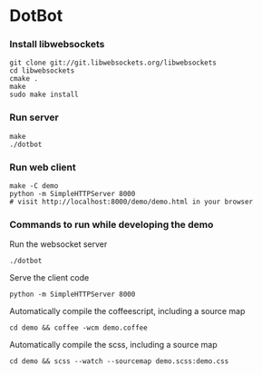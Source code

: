 DotBot
======

### Install libwebsockets
```
git clone git://git.libwebsockets.org/libwebsockets
cd libwebsockets
cmake .
make
sudo make install
```

### Run server
```
make
./dotbot
```

### Run web client
```
make -C demo
python -m SimpleHTTPServer 8000
# visit http://localhost:8000/demo/demo.html in your browser
```

### Commands to run while developing the demo

Run the websocket server

```
./dotbot
```
Serve the client code

```
python -m SimpleHTTPServer 8000
```

Automatically compile the coffeescript, including a source map

```
cd demo && coffee -wcm demo.coffee
```

Automatically compile the scss, including a source map

```
cd demo && scss --watch --sourcemap demo.scss:demo.css
```
